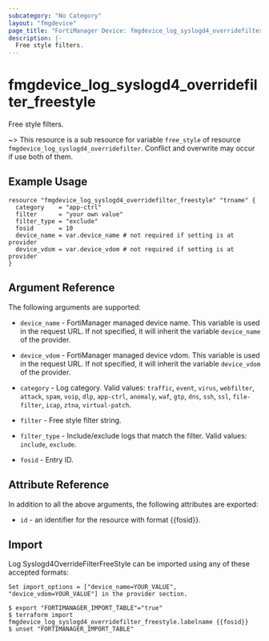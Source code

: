 ```yaml
---
subcategory: "No Category"
layout: "fmgdevice"
page_title: "FortiManager Device: fmgdevice_log_syslogd4_overridefilter_freestyle"
description: |-
  Free style filters.
---
```


# fmgdevice_log_syslogd4_overridefilter_freestyle
Free style filters.

~> This resource is a sub resource for variable `free_style` of resource `fmgdevice_log_syslogd4_overridefilter`. Conflict and overwrite may occur if use both of them.



## Example Usage

```hcl
resource "fmgdevice_log_syslogd4_overridefilter_freestyle" "trname" {
  category    = "app-ctrl"
  filter      = "your own value"
  filter_type = "exclude"
  fosid       = 10
  device_name = var.device_name # not required if setting is at provider
  device_vdom = var.device_vdom # not required if setting is at provider
}
```

## Argument Reference


The following arguments are supported:

* `device_name` - FortiManager managed device name. This variable is used in the request URL. If not specified, it will inherit the variable `device_name` of the provider.
* `device_vdom` - FortiManager managed device vdom. This variable is used in the request URL. If not specified, it will inherit the variable `device_vdom` of the provider.

* `category` - Log category. Valid values: `traffic`, `event`, `virus`, `webfilter`, `attack`, `spam`, `voip`, `dlp`, `app-ctrl`, `anomaly`, `waf`, `gtp`, `dns`, `ssh`, `ssl`, `file-filter`, `icap`, `ztna`, `virtual-patch`.

* `filter` - Free style filter string.
* `filter_type` - Include/exclude logs that match the filter. Valid values: `include`, `exclude`.

* `fosid` - Entry ID.


## Attribute Reference

In addition to all the above arguments, the following attributes are exported:
* `id` - an identifier for the resource with format {{fosid}}.

## Import

Log Syslogd4OverrideFilterFreeStyle can be imported using any of these accepted formats:
```
Set import_options = ["device_name=YOUR_VALUE", "device_vdom=YOUR_VALUE"] in the provider section.

$ export "FORTIMANAGER_IMPORT_TABLE"="true"
$ terraform import fmgdevice_log_syslogd4_overridefilter_freestyle.labelname {{fosid}}
$ unset "FORTIMANAGER_IMPORT_TABLE"
```

